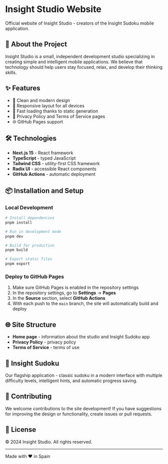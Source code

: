 # Insight Studio Website

Official website of Insight Studio - creators of the Insight Sudoku mobile application.

## 🚀 About the Project

Insight Studio is a small, independent development studio specializing in creating simple and intelligent mobile applications. We believe that technology should help users stay focused, relax, and develop their thinking skills.

## ✨ Features

- 🎯 Clean and modern design
- 📱 Responsive layout for all devices
- 🚀 Fast loading thanks to static generation
- 📄 Privacy Policy and Terms of Service pages
- 🌐 GitHub Pages support

## 🛠️ Technologies

- **Next.js 15** - React framework
- **TypeScript** - typed JavaScript
- **Tailwind CSS** - utility-first CSS framework
- **Radix UI** - accessible React components
- **GitHub Actions** - automatic deployment

## 📦 Installation and Setup

### Local Development

```bash
# Install dependencies
pnpm install

# Run in development mode
pnpm dev

# Build for production
pnpm build

# Export static files
pnpm export
```

### Deploy to GitHub Pages

1. Make sure GitHub Pages is enabled in the repository settings
2. In the repository settings, go to **Settings** → **Pages**
3. In the **Source** section, select **GitHub Actions**
4. With each push to the `main` branch, the site will automatically build and deploy

## 🌐 Site Structure

- **Home page** - information about the studio and Insight Sudoku app
- **Privacy Policy** - privacy policy
- **Terms of Service** - terms of use

## 📱 Insight Sudoku

Our flagship application - classic sudoku in a modern interface with multiple difficulty levels, intelligent hints, and automatic progress saving.

## 🤝 Contributing

We welcome contributions to the site development! If you have suggestions for improving the design or functionality, create issues or pull requests.

## 📄 License

© 2024 Insight Studio. All rights reserved.

---

Made with ❤️ in Spain
